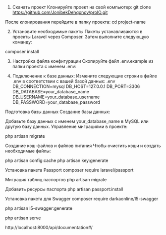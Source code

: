 1. Скачать проект
Клонируйте проект на свой компьютер:
git clone https://github.com/JonibekDehqonov/proIO.git



После клонирования перейдите в папку проекта:
cd project-name

2. Установите необходимые пакеты
Пакеты устанавливаются в проекты Laravel через Composer. Затем выполните следующую команду:

composer install

3. Настройка файла конфигурации
Скопируйте файл .env.example из папки проекта с именем .env:

4. Подключение к базе данных: Измените следующие строки в файле .env в соответствии с вашей базой данных:
.env
DB_CONNECTION=mysql
DB_HOST=127.0.0.1
DB_PORT=3306
DB_DATABASE=your_database_name
DB_USERNAME=your_database_username
DB_PASSWORD=your_database_password

Подготовка базы данных
Создание базы данных:

Добавьте базу данных с именем your_database_name в MySQL или другую базу данных.
Управление миграциями в проекте:

php artisan migrate

Создание кэш-файлов и файлов питания
Чтобы очистить кэши и создать необходимые файлы:

php artisan config:cache
php artisan key:generate

Установка пакета Passport
composer require laravel/passport

Миграция таблиц паспортов
php artisan migrate

Добавить ресурсы паспорта
php artisan passport:install


Установка пакета для Swagger
composer require darkaonline/l5-swagger

php artisan l5-swagger:generate

php artisan serve

http://localhost:8000/api/documentation#/
